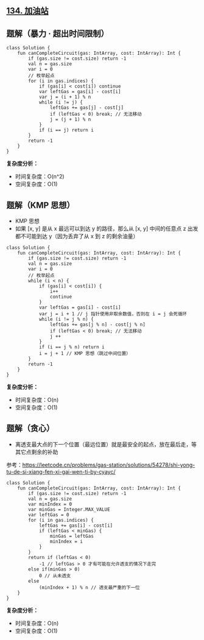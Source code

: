 ## [134. 加油站](https://leetcode.cn/problems/gas-station/description/)

## 题解（暴力 · 超出时间限制）

```
class Solution {
    fun canCompleteCircuit(gas: IntArray, cost: IntArray): Int {
        if (gas.size != cost.size) return -1
        val n = gas.size
        var i = 0
        // 枚举起点
        for (i in gas.indices) {
            if (gas[i] < cost[i]) continue
            var leftGas = gas[i] - cost[i]
            var j = (i + 1) % n
            while (i != j) {
                leftGas += gas[j] - cost[j]
                if (leftGas < 0) break; // 无法移动
                j = (j + 1) % n
            }
            if (i == j) return i
        }
        return -1
    }
}
```

**复杂度分析：**
- 时间复杂度：O(n^2)
- 空间复杂度：O(1)

## 题解（KMP 思想）

- KMP 思想
- 如果 [x, y] 是从 x 最远可以到达 y 的路径，那么从 [x, y] 中间的任意点 z 出发都不可能到达 y（因为丢弃了从 x 到 z 的剩余油量）

```
class Solution {
    fun canCompleteCircuit(gas: IntArray, cost: IntArray): Int {
        if (gas.size != cost.size) return -1
        val n = gas.size
        var i = 0
        // 枚举起点
        while (i < n) {
            if (gas[i] < cost[i]) {
                i++
                continue
            }
            var leftGas = gas[i] - cost[i]
            var j = i + 1 // j 指针使用非取余数值，否则在 i = j 会死循环
            while (i != j % n) {
                leftGas += gas[j % n] - cost[j % n]
                if (leftGas < 0) break; // 无法移动
                j ++
            }
            if (i == j % n) return i
            i = j + 1 // KMP 思想（跳过中间位置）
        }
        return -1
    }
}
```

**复杂度分析：**

- 时间复杂度：O(n)
- 空间复杂度：O(1)

## 题解（贪心）

- 离透支最大点的下一个位置（最远位置）就是最安全的起点，放在最后走，等其它点剩余的补助

参考：https://leetcode.cn/problems/gas-station/solutions/54278/shi-yong-tu-de-si-xiang-fen-xi-gai-wen-ti-by-cyayc/

```
class Solution {
    fun canCompleteCircuit(gas: IntArray, cost: IntArray): Int {
        if (gas.size != cost.size) return -1
        val n = gas.size
        var minIndex = 0
        var minGas = Integer.MAX_VALUE
        var leftGas = 0
        for (i in gas.indices) {
            leftGas += gas[i] - cost[i]
            if (leftGas < minGas) {
                minGas = leftGas
                minIndex = i
            }
        }
        return if (leftGas < 0) 
            -1 // leftGas > 0 才有可能在允许透支的情况下走完
        else if(minGas > 0) 
            0 // 从未透支
        else 
            (minIndex + 1) % n // 透支最严重的下一位
    }
}
```

**复杂度分析：**

- 时间复杂度：O(n)
- 空间复杂度：O(1)
